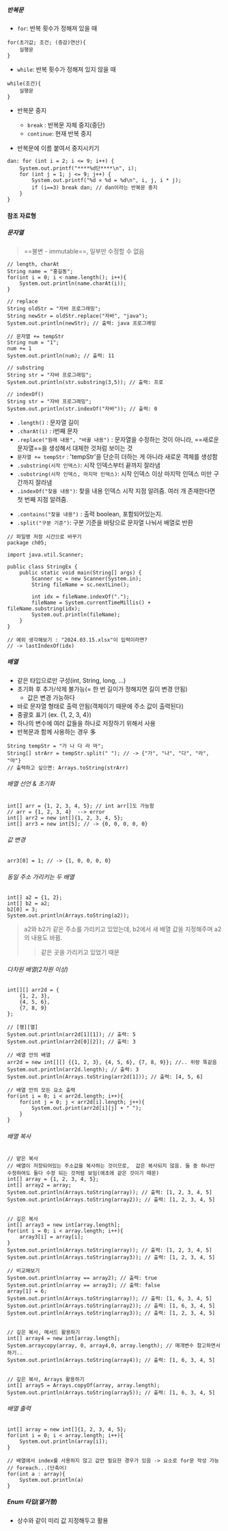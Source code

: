 ##### 반복문
- `for`: 반복 횟수가 정해져 있을 때
```
for(초기값; 조건; (증감)연산){
	실행문
}
```
- `while`: 반복 횟수가 정해져 있지 않을 때
```
while(조건){
	실행문
}
```
- 반복문 중지
	- `break` : 반복문 자체 중지(중단)
	- `continue`: 현재 반복 중지

- 반복문에 이름 붙여서 중지시키기
```
dan: for (int i = 2; i <= 9; i++) {
	System.out.printf("****%d단****\n", i);
	for (int j = 1; j <= 9; j++) {
		System.out.printf("%d × %d = %d\n", i, j, i * j);
		if (i==3) break dan; // dan이라는 반복문 중지
	}
}
```


#### 참조 자료형

##### 문자열
 > ==불변 - immutable==, 일부만 수정할 수 없음
```
// length, charAt
String name = "홍길동";
for(int i = 0; i < name.length(); i++){
	System.out.println(name.charAt(i));
}

// replace
String oldStr = "자바 프로그래밍";
String newStr = oldStr.replace("자바", "java");
System.out.println(newStr); // 출력: java 프로그래밍 

// 문자열 += tempStr
String num = "1"; 
num += 1
System.out.println(num); // 출력: 11

// substring
String str = "자바 프로그래밍";
System.out.println(str.substring(3,5)); // 출력: 프로 

// indexOf()
String str = "자바 프로그래밍";
System.out.println(str.indexOf("자바")); // 출력: 0
```
- `.length()` : 문자열 길이
- `.charAt(i)` : i번째 문자 
- `.replace("원래 내용", "바꿀 내용")` : 문자열을 수정하는 것이 아니라, ==새로운 문자열==을 생성해서 대체한 것처럼 보이는 것
-  `문자열 += tempStr` : 'tempStr'을 단순히 더하는 게 아니라 새로운 객체를 생성함
- `.substring(시작 인덱스)`: 시작 인덱스부터 끝까지 잘라냄
- `.substring(시작 인덱스, 마지막 인덱스)`: 시작 인덱스 이상 마지막 인덱스 미만 구간까지 잘라냄
- `.indexOf("찾을 내용")`: 찾을 내용 인덱스 시작 지점 알려줌. 여러 개 존재한다면 첫 번째 지점 알려줌.
+ `.contains("찾을 내용")` : 출력 boolean, 포함되어있는지.
+ `.split("구분 기준")`: 구분 기준을 바탕으로 문자열 나눠서 배열로 반환

```
// 파일명 저장 시간으로 바꾸기
package ch05;

import java.util.Scanner;

public class StringEx {
	public static void main(String[] args) {
		Scanner sc = new Scanner(System.in);
		String fileName = sc.nextLine();
		
		int idx = fileName.indexOf(".");
		fileName = System.currentTimeMillis() + fileName.substring(idx);
		System.out.println(fileName);
	}
}

// 예외 생각해보기 : "2024.03.15.xlsx"이 입력이라면?
// -> lastIndexOf(idx)
```


##### 배열
- 같은 타입으로만 구성(int, String, long, ...)
- 초기화 후 추가/삭제 불가능(= 한 번 길이가 정해지면 길이 변경 안됨)
	- 값은 변경 가능하다
- 바로 문자열 형태로 출력 안됨(객체이기 때문에 주소 값이 출력된다)
- 중괄호 표기 (ex. {1, 2, 3, 4})
- 하나의 변수에 여러 값들을 하나로 저장하기 위해서 사용
- 반복문과 함께 사용하는 경우 多
```
String tempStr = "가 나 다 라 마";
String[] strArr = tempStr.split(" "); // -> {"가", "나", "다", "라", "마"}
// 출력하고 싶으면: Arrays.toString(strArr)
```

###### 배열 선언 & 초기화
```
int[] arr = {1, 2, 3, 4, 5}; // int arr[]도 가능함
// arr = {1, 2, 3, 4}  --> error
int[] arr2 = new int[]{1, 2, 3, 4, 5};
int[] arr3 = new int[5]; // -> {0, 0, 0, 0, 0}
```

###### 값 변경
```
arr3[0] = 1; // -> {1, 0, 0, 0, 0} 
```

###### 동일 주소 가리키는 두 배열
```
int[] a2 = {1, 2};
int[] b2 = a2;
b2[0] = 3;
System.out.println(Arrays.toString(a2));
```
> a2와 b2가 같은 주소를 가리키고 있었는데,  b2에서 새 배열 값을 지정해주며 a2의 내용도 바뀜.
>> 같은 곳을 가리키고 있었기 때문

###### 다차원 배열(2차원 이상)
```
int[][] arr2d = {
	{1, 2, 3},
	{4, 5, 6},
	{7, 8, 9}
};

// [행][열]
System.out.println(arr2d[1][1]); // 출력: 5
System.out.println(arr2d[0][2]); // 출력: 3

// 배열 안의 배열
arr2d = new int[][] {{1, 2, 3}, {4, 5, 6}, {7, 8, 9}}; //.. 위랑 똑같음
System.out.println(arr2d.length); // 출력: 3
System.out.println(Arrays.toString(arr2d[1])); // 출력: [4, 5, 6]

// 배열 안의 모든 요소 출력
for(int i = 0; i < arr2d.length; i++){
	for(int j = 0; j < arr2d[i].length; j++){
		System.out.print(arr2d[i][j] + " ");
	}
}
```

###### 배열 복사
```
// 얕은 복사
// 배열이 저장되어있는 주소값을 복사하는 것이므로,  값은 복사되지 않음. 둘 중 하나만 수정하여도 둘다 수정 되는 것처럼 보임(애초에 같은 것이기 때문)
int[] array = {1, 2, 3, 4, 5};
int[] array2 = array;
System.out.println(Arrays.toString(array)); // 출력: [1, 2, 3, 4, 5] 
System.out.println(Arrays.toString(array2)); // 출력: [1, 2, 3, 4, 5] 


// 깊은 복사
int[] array3 = new int[array.length];
for(int i = 0; i < array.length; i++){
	array3[i] = array[i];
}
System.out.println(Arrays.toString(array)); // 출력: [1, 2, 3, 4, 5] 
System.out.println(Arrays.toString(array3)); // 출력: [1, 2, 3, 4, 5] 

// 비교해보기 
System.out.println(array == array2); // 출력: true
System.out.println(array == array3); // 출력: false
array[1] = 6; 
System.out.println(Arrays.toString(array)); // 출력: [1, 6, 3, 4, 5] 
System.out.println(Arrays.toString(array2)); // 출력: [1, 6, 3, 4, 5] 
System.out.println(Arrays.toString(array3)); // 출력: [1, 2, 3, 4, 5] 


// 깊은 복사, 메서드 활용하기
int[] array4 = new int[array.length];
System.arraycopy(array, 0, array4,0, array.length); // 매개변수 참고하면서 하기..
System.out.println(Arrays.toString(array4)); // 출력: [1, 6, 3, 4, 5]


// 깊은 복사, Arrays 활용하기
int[] array5 = Arrays.copyOf(array, array.length);
System.out.println(Arrays.toString(array5)); // 출력: [1, 6, 3, 4, 5]

```

###### 배열 출력
```
int[] array = new int[]{1, 2, 3, 4, 5};
for(int i = 0; i < array.length; i++){
	System.out.println(array[i]);
}

// 배열에서 index를 사용하지 않고 값만 필요한 경우가 있음 -> 요소로 for문 작성 가능 
// foreach...(단축어)
for(int a : array){
	System.out.println(a)
}
```


##### Enum 타입(열거형)
- 상수와 같이 미리 값 지정해두고 활용